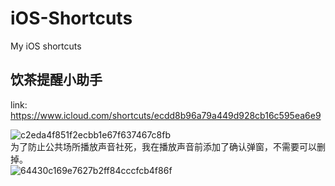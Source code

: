 # iOS-Shortcuts
My iOS shortcuts

## 饮茶提醒小助手
link: https://www.icloud.com/shortcuts/ecdd8b96a79a449d928cb16c595ea6e9   
   
![c2eda4f851f2ecbb1e67f637467c8fb](https://user-images.githubusercontent.com/16863417/118392769-d23f8200-b66d-11eb-822a-3b2f3e58220b.jpg)   
为了防止公共场所播放声音社死，我在播放声音前添加了确认弹窗，不需要可以删掉。   
![64430c169e7627b2ff84cccfcb4f86f](https://user-images.githubusercontent.com/16863417/118392809-061aa780-b66e-11eb-893c-37fc86a487dc.jpg)   

